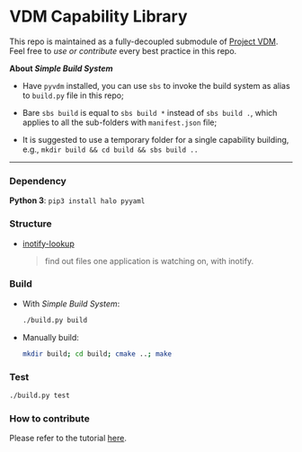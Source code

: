 # VDM Capability Library

This repo is maintained as a fully-decoupled submodule of [Project VDM](https://github.com/VDM-Maintainer-Group/virtual-domain-manager). 
Feel free to *use or contribute* every best practice in this repo.

**About *Simple Build System***

- Have `pyvdm` installed, you can use `sbs` to invoke the build system as alias to `build.py` file in this repo;

- Bare `sbs build` is equal to `sbs build *` instead of `sbs build .`, which applies to all the sub-folders with `manifest.json` file;

- It is suggested to use a temporary folder for a single capability building, e.g., `mkdir build && cd build && sbs build ..`

-----

### Dependency

**Python 3**: `pip3 install halo pyyaml`

### Structure

- [inotify-lookup](./inotify-lookup)
  
  > find out files one application is watching on, with inotify.


### Build

- With *Simple Build System*:
  
  ```bash
  ./build.py build
  ```

- Manually build:
  
  ```bash
  mkdir build; cd build; cmake ..; make
  ```

### Test

```bash
./build.py test
```

### How to contribute

Please refer to the tutorial [here](CONTRIBUTING.md).

